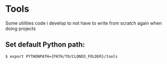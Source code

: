 # Tools
Some utilities code i develop to not have to write from scratch again when doing projects

## Set default Python path:
```
$ export PYTHONPATH={PATH/TO/CLONED_FOLDER}/tools
```
